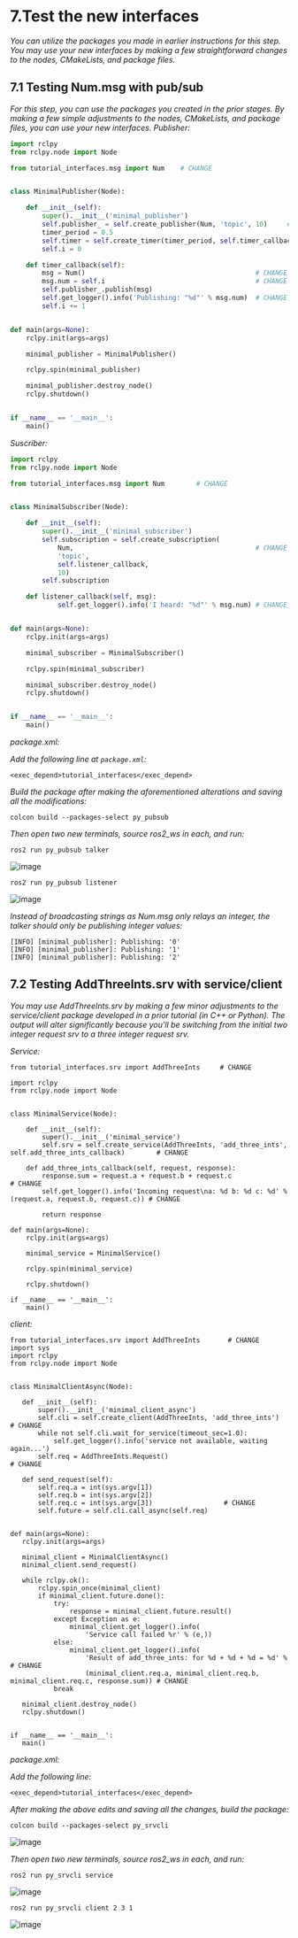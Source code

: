 # 7.Test the new interfaces
*You can utilize the packages you made in earlier instructions for this step. You may use your new interfaces by making a few straightforward changes to the nodes, CMakeLists, and package files.*
## 7.1 Testing Num.msg with pub/sub
*For this step, you can use the packages you created in the prior stages. By making a few simple adjustments to the nodes, CMakeLists, and package files, you can use your new interfaces.*
*Publisher:*
``` python
import rclpy
from rclpy.node import Node

from tutorial_interfaces.msg import Num    # CHANGE


class MinimalPublisher(Node):

    def __init__(self):
        super().__init__('minimal_publisher')
        self.publisher_ = self.create_publisher(Num, 'topic', 10)     # CHANGE
        timer_period = 0.5
        self.timer = self.create_timer(timer_period, self.timer_callback)
        self.i = 0

    def timer_callback(self):
        msg = Num()                                           # CHANGE
        msg.num = self.i                                      # CHANGE
        self.publisher_.publish(msg)
        self.get_logger().info('Publishing: "%d"' % msg.num)  # CHANGE
        self.i += 1


def main(args=None):
    rclpy.init(args=args)

    minimal_publisher = MinimalPublisher()

    rclpy.spin(minimal_publisher)

    minimal_publisher.destroy_node()
    rclpy.shutdown()


if __name__ == '__main__':
    main()
 ```
*Suscriber:*
```python
import rclpy
from rclpy.node import Node

from tutorial_interfaces.msg import Num        # CHANGE


class MinimalSubscriber(Node):

    def __init__(self):
        super().__init__('minimal_subscriber')
        self.subscription = self.create_subscription(
            Num,                                              # CHANGE
            'topic',
            self.listener_callback,
            10)
        self.subscription

    def listener_callback(self, msg):
            self.get_logger().info('I heard: "%d"' % msg.num) # CHANGE


def main(args=None):
    rclpy.init(args=args)

    minimal_subscriber = MinimalSubscriber()

    rclpy.spin(minimal_subscriber)

    minimal_subscriber.destroy_node()
    rclpy.shutdown()


if __name__ == '__main__':
    main()
```

*package.xml:*

*Add the following line at `package.xml`:*
```
<exec_depend>tutorial_interfaces</exec_depend>
```
*Build the package after making the aforementioned alterations and saving all the modifications:*
```
colcon build --packages-select py_pubsub
```
*Then open two new terminals, source ros2_ws in each, and run:*
```
ros2 run py_pubsub talker
```
![image](https://user-images.githubusercontent.com/92029196/195660133-ccaeaef1-ca70-48d1-8246-a2ae3df3fe4b.png)

```
ros2 run py_pubsub listener
```
![image](https://user-images.githubusercontent.com/92029196/195660376-adc26f87-5185-4ac3-8c05-270f8aa68e3a.png)


*Instead of broadcasting strings as Num.msg only relays an integer, the talker should only be publishing integer values:*
```
[INFO] [minimal_publisher]: Publishing: '0'
[INFO] [minimal_publisher]: Publishing: '1'
[INFO] [minimal_publisher]: Publishing: '2'
```
## 7.2 Testing AddThreeInts.srv with service/client
*You may use AddThreeInts.srv by making a few minor adjustments to the service/client package developed in a prior tutorial (in C++ or Python). The output will alter significantly because you'll be switching from the initial two integer request srv to a three integer request srv.*

*Service:*
```
from tutorial_interfaces.srv import AddThreeInts     # CHANGE

import rclpy
from rclpy.node import Node


class MinimalService(Node):

    def __init__(self):
        super().__init__('minimal_service')
        self.srv = self.create_service(AddThreeInts, 'add_three_ints', self.add_three_ints_callback)        # CHANGE

    def add_three_ints_callback(self, request, response):
        response.sum = request.a + request.b + request.c                                                  # CHANGE
        self.get_logger().info('Incoming request\na: %d b: %d c: %d' % (request.a, request.b, request.c)) # CHANGE

        return response

def main(args=None):
    rclpy.init(args=args)

    minimal_service = MinimalService()

    rclpy.spin(minimal_service)

    rclpy.shutdown()

if __name__ == '__main__':
    main()
 ```
 *client:*
 ```
 from tutorial_interfaces.srv import AddThreeInts       # CHANGE
import sys
import rclpy
from rclpy.node import Node


class MinimalClientAsync(Node):

    def __init__(self):
        super().__init__('minimal_client_async')
        self.cli = self.create_client(AddThreeInts, 'add_three_ints')       # CHANGE
        while not self.cli.wait_for_service(timeout_sec=1.0):
            self.get_logger().info('service not available, waiting again...')
        self.req = AddThreeInts.Request()                                   # CHANGE

    def send_request(self):
        self.req.a = int(sys.argv[1])
        self.req.b = int(sys.argv[2])
        self.req.c = int(sys.argv[3])                  # CHANGE
        self.future = self.cli.call_async(self.req)


def main(args=None):
    rclpy.init(args=args)

    minimal_client = MinimalClientAsync()
    minimal_client.send_request()

    while rclpy.ok():
        rclpy.spin_once(minimal_client)
        if minimal_client.future.done():
            try:
                response = minimal_client.future.result()
            except Exception as e:
                minimal_client.get_logger().info(
                    'Service call failed %r' % (e,))
            else:
                minimal_client.get_logger().info(
                    'Result of add_three_ints: for %d + %d + %d = %d' %                               # CHANGE
                    (minimal_client.req.a, minimal_client.req.b, minimal_client.req.c, response.sum)) # CHANGE
            break

    minimal_client.destroy_node()
    rclpy.shutdown()


if __name__ == '__main__':
    main()
```



*package.xml:*

*Add the following line:*
```
<exec_depend>tutorial_interfaces</exec_depend>
```
*After making the above edits and saving all the changes, build the package:*
```
colcon build --packages-select py_srvcli
```
![image](https://user-images.githubusercontent.com/92029196/195662925-319a384c-fb50-4f39-8f73-fab6d0964556.png)


*Then open two new terminals, source ros2_ws in each, and run:*
```
ros2 run py_srvcli service
```
![image](https://user-images.githubusercontent.com/92029196/195662640-734a7137-8a37-4ff3-b96c-dbf0a3718f5b.png)

```
ros2 run py_srvcli client 2 3 1
```
![image](https://user-images.githubusercontent.com/92029196/195662735-c0a79e85-dee6-4dbc-85b8-faf81c540ee9.png)
